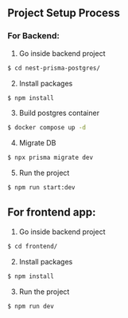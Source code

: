 ## Project Setup Process

### For Backend:

1. Go inside backend project

```bash
$ cd nest-prisma-postgres/
```

2. Install packages

```bash
$ npm install
```

3. Build postgres container

```bash
$ docker compose up -d
```

4. Migrate DB

```bash
$ npx prisma migrate dev
```

5. Run the project

```bash
$ npm run start:dev
```

## For frontend app:

1. Go inside backend project

```bash
$ cd frontend/
```

2. Install packages

```bash
$ npm install
```

3. Run the project

```bash
$ npm run dev
```
